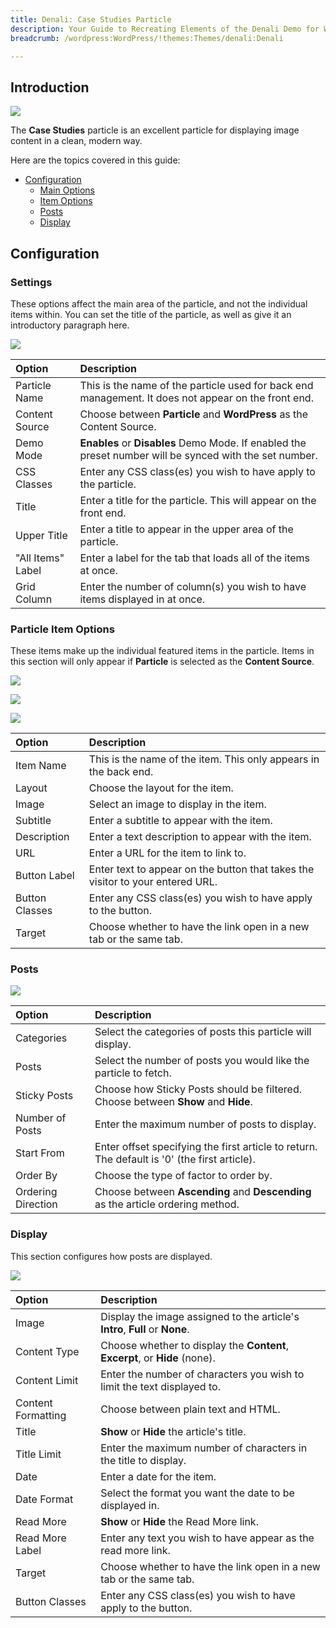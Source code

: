 ```yaml
---
title: Denali: Case Studies Particle
description: Your Guide to Recreating Elements of the Denali Demo for WordPress
breadcrumb: /wordpress:WordPress/!themes:Themes/denali:Denali

---
```


## Introduction

![](assets/particle_case1.jpeg)

The **Case Studies** particle is an excellent particle for displaying image content in a clean, modern way.

Here are the topics covered in this guide:

* [Configuration](#configuration)
    - [Main Options](#settings)
    - [Item Options](#particle-item-options)
    - [Posts](#posts)
    - [Display](#display)

## Configuration

### Settings 

These options affect the main area of the particle, and not the individual items within. You can set the title of the particle, as well as give it an introductory paragraph here.

![](assets/particle_casestudies2.jpg)

| Option            | Description                                                                                             |
| :-----            | :-----                                                                                                  |
| Particle Name     | This is the name of the particle used for back end management. It does not appear on the front end.     |
| Content Source    | Choose between **Particle** and **WordPress** as the Content Source.                                       |
| Demo Mode         | **Enables** or **Disables** Demo Mode. If enabled the preset number will be synced with the set number. |
| CSS Classes       | Enter any CSS class(es) you wish to have apply to the particle.                                         |
| Title             | Enter a title for the particle. This will appear on the front end.                                      |
| Upper Title       | Enter a title to appear in the upper area of the particle.                                              |
| "All Items" Label | Enter a label for the tab that loads all of the items at once.                                          |
| Grid Column       | Enter the number of column(s) you wish to have items displayed in at once.                              |

### Particle Item Options

These items make up the individual featured items in the particle. Items in this section will only appear if **Particle** is selected as the **Content Source**.

![](assets/particle_casestudies3.jpeg)

![](assets/particle_casestudies4.jpeg)

![](assets/particle_casestudies5.jpeg)


| Option         | Description                                                                    |
| :-----         | :-----                                                                         |
| Item Name      | This is the name of the item. This only appears in the back end.               |
| Layout         | Choose the layout for the item.                                                |
| Image          | Select an image to display in the item.                                        |
| Subtitle       | Enter a subtitle to appear with the item.                                      |
| Description    | Enter a text description to appear with the item.                              |
| URL            | Enter a URL for the item to link to.                                           |
| Button Label   | Enter text to appear on the button that takes the visitor to your entered URL. |
| Button Classes | Enter any CSS class(es) you wish to have apply to the button.                  |
| Target         | Choose whether to have the link open in a new tab or the same tab.             |

### Posts

![](assets/particle_casestudies6.jpeg)

| Option             | Description                                                                                  |
| :-----             | :-----                                                                                       |
| Categories         | Select the categories of posts this particle will display.                                   |
| Posts              | Select the number of posts you would like the particle to fetch.                             |
| Sticky Posts       | Choose how Sticky Posts should be filtered. Choose between **Show** and **Hide**.            |
| Number of Posts    | Enter the maximum number of posts to display.                                                |
| Start From         | Enter offset specifying the first article to return. The default is '0' (the first article). |
| Order By           | Choose the type of factor to order by.                                                       |
| Ordering Direction | Choose between **Ascending** and **Descending** as the article ordering method.              |

### Display

This section configures how posts are displayed.

![](assets/particle_casestudies7.jpeg)

| Option             | Description                                                                  |
| :-----             | :-----                                                                       |
| Image              | Display the image assigned to the article's **Intro**, **Full** or **None**. |
| Content Type       | Choose whether to display the **Content**, **Excerpt**, or **Hide** (none).  |
| Content Limit      | Enter the number of characters you wish to limit the text displayed to.      |
| Content Formatting | Choose between plain text and HTML.                                          |
| Title              | **Show** or **Hide** the article's title.                                    |
| Title Limit        | Enter the maximum number of characters in the title to display.              |
| Date               | Enter a date for the item.                                                   |
| Date Format        | Select the format you want the date to be displayed in.                      |
| Read More          | **Show** or **Hide** the Read More link.                                     |
| Read More Label    | Enter any text you wish to have appear as the read more link.                |
| Target             | Choose whether to have the link open in a new tab or the same tab.           |
| Button Classes     | Enter any CSS class(es) you wish to have apply to the button.                |